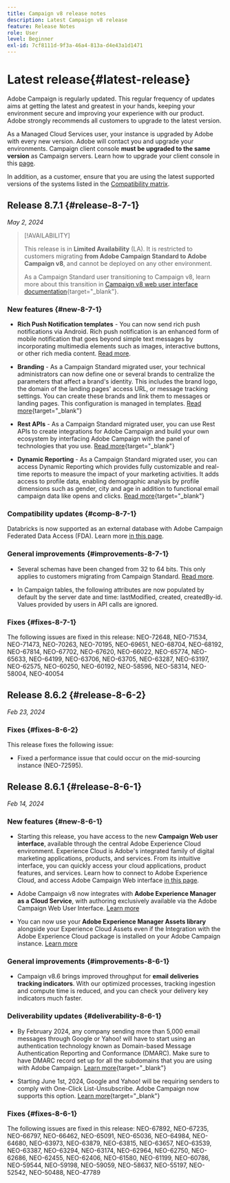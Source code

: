 ```yaml
---
title: Campaign v8 release notes
description: Latest Campaign v8 release
feature: Release Notes
role: User
level: Beginner
exl-id: 7cf8111d-9f3a-46a4-813a-d4e43a1d1471
---
```

# Latest release{#latest-release}

Adobe Campaign is regularly updated. This regular frequency of updates aims at getting the latest and greatest in your hands, keeping your environment secure and improving your experience with our product. Adobe strongly recommends all customers to upgrade to the latest version. 

As a Managed Cloud Services user, your instance is upgraded by Adobe with every new version. Adobe will contact you and upgrade your environments. Campaign client console **must be upgraded to the same version** as Campaign servers. Learn how to upgrade your client console in this [page](../start/connect.md#upgrade-ac-console). 

In addition, as a customer, ensure that you are using the latest supported versions of the systems listed in the [Compatibility matrix](compatibility-matrix.md).

## Release 8.7.1 {#release-8-7-1}

_May 2, 2024_

>[!AVAILABILITY]
>
>This release is in **Limited Availability** (LA). It is restricted to customers migrating **from Adobe Campaign Standard to Adobe Campaign v8**, and cannot be deployed on any other environment.
>
>As a Campaign Standard user transitioning to Campaign v8, learn more about this transition in [Campaign v8 web user interface documentation](https://experienceleague.adobe.com/en/docs/campaign-web/v8/release-notes/acs-migration){target="_blank"}.

### New features {#new-8-7-1}

* **Rich Push Notification templates** - You can now send rich push notifications via Android. Rich push notification is an enhanced form of mobile notification that goes beyond simple text messages by incorporating multimedia elements such as images, interactive buttons, or other rich media content. [Read more](../send/rich-push.md).

* **Branding** -  As a Campaign Standard migrated user, your technical administrators can now define one or several brands to centralize the parameters that affect a brand's identity. This includes the brand logo, the domain of the landing pages' access URL, or message tracking settings. You can create these brands and link them to messages or landing pages. This configuration is managed in templates. [Read more](https://experienceleague.adobe.com/docs/experience-cloud/campaign/branding/branding-gs.html){target="_blank"}

* **Rest APIs** - As a Campaign Standard migrated user, you can use Rest APIs to create integrations for Adobe Campaign and build your own ecosystem by interfacing Adobe Campaign with the panel of technologies that you use. [Read more](https://experienceleague.adobe.com/docs/experience-cloud/campaign/apis/get-started-apis.html){target="_blank"}

* **Dynamic Reporting** - As a Campaign Standard migrated user, you can access Dynamic Reporting which provides fully customizable and real-time reports to measure the impact of your marketing activities. It adds access to profile data, enabling demographic analysis by profile dimensions such as gender, city and age in addition to functional email campaign data like opens and clicks. [Read more](https://experienceleague.adobe.com/docs/experience-cloud/campaign/reporting/get-started-reporting.html){target="_blank"}

<!--
* **New Enhanced security add-on**: To make your network connection more secure and provide improved security for your resources, Adobe Campaign offers a new Enhanced security add-on, which includes two features: Secure CMK integration and Secure VPN tunneling.
-->

### Compatibility updates {#comp-8-7-1}

Databricks is now supported as an external database with Adobe Campaign Federated Data Access (FDA). Learn more [in this page](compatibility-matrix.md#FederatedDataAccessFDA).

### General improvements {#improvements-8-7-1}

* Several schemas have been changed from 32 to 64 bits. This only applies to customers migrating from Campaign Standard. [Read more](https://experienceleague.adobe.com/docs/experience-cloud/campaign/technotes/64-bit-tables.html). 

* In Campaign tables, the following attributes are now populated by default by the server date and time: lastModified, created, createdBy-id. Values provided by users in API calls are ignored. <!--This configuration can be changed in the Campaign server configuration file. As a Managed Cloud Services customer, you must reach out to Adobe to change this default configuration.-->

### Fixes {#fixes-8-7-1}

The following issues are fixed in this release:
NEO-72648, NEO-71534, NEO-71473, NEO-70263, NEO-70195, NEO-69651, NEO-68704, NEO-68192, NEO-67814, NEO-67702, NEO-67620, NEO-66022, NEO-65774, NEO-65633, NEO-64199, NEO-63706, NEO-63705, NEO-63287, NEO-63197, NEO-62575, NEO-60250, NEO-60192, NEO-58596, NEO-58314, NEO-58004, NEO-40054

## Release 8.6.2 {#release-8-6-2}

_Feb 23, 2024_

### Fixes {#fixes-8-6-2}

This release fixes the following issue:

* Fixed a performance issue that could occur on the mid-sourcing instance (NEO-72595).

## Release 8.6.1 {#release-8-6-1}

_Feb 14, 2024_

### New features {#new-8-6-1}

* Starting this release, you have access to the new **Campaign Web user interface**, available through the central Adobe Experience Cloud environment. Experience Cloud is Adobe's integrated family of digital marketing applications, products, and services. From its intuitive interface, you can quickly access your cloud applications, product features, and services. Learn how to connect to Adobe Experience Cloud, and access Adobe Campaign Web interface [in this page](campaign-ui.md#ac-web-ui).


* Adobe Campaign v8 now integrates with **Adobe Experience Manager as a Cloud Service**, with authoring exclusively available via the Adobe Campaign Web User Interface. [Learn more](../connect/ac-aem.md)

* You can now use your **Adobe Experience Manager Assets library** alongside your Experience Cloud Assets even if the Integration with the Adobe Experience Cloud package is installed on your Adobe Campaign instance. [Learn more](../connect/ac-aem.md#assets-library)

### General improvements {#improvements-8-6-1}

* Campaign v8.6 brings improved throughput for **email deliveries tracking indicators**. With our optimized processes, tracking ingestion and compute time is reduced, and you can check your delivery key indicators much faster.


### Deliverability updates {#deliverability-8-6-1}

* By February 2024, any company sending more than 5,000 email messages through Google or Yahoo! will have to start using an authentication technology known as Domain-based Message Authentication Reporting and Conformance (DMARC). Make sure to have DMARC record set up for all the subdomains that you are using with Adobe Campaign. [Learn more](https://experienceleague.adobe.com/docs/deliverability-learn/deliverability-best-practice-guide/additional-resources/technotes/implement-dmarc.html){target="_blank"}

* Starting June 1st, 2024, Google and Yahoo! will be requiring senders to comply with One-Click List-Unsubscribe. Adobe Campaign now supports this option. [Learn more](https://experienceleague.adobe.com/docs/deliverability-learn/deliverability-best-practice-guide/additional-resources/campaign/acc-technical-recommendations.html#one-click-list-unsubscribe){target="_blank"}


### Fixes {#fixes-8-6-1}

The following issues are fixed in this release:
NEO-67892, NEO-67235, NEO-66797, NEO-66462, NEO-65091, NEO-65036, NEO-64984, NEO-64680, NEO-63973, NEO-63879, NEO-63815, NEO-63657, NEO-63539, NEO-63387, NEO-63294, NEO-63174, NEO-62964, NEO-62750, NEO-62686, NEO-62455, NEO-62406, NEO-61580, NEO-61199, NEO-60786, NEO-59544, NEO-59198, NEO-59059, NEO-58637, NEO-55197, NEO-52542, NEO-50488, NEO-47789